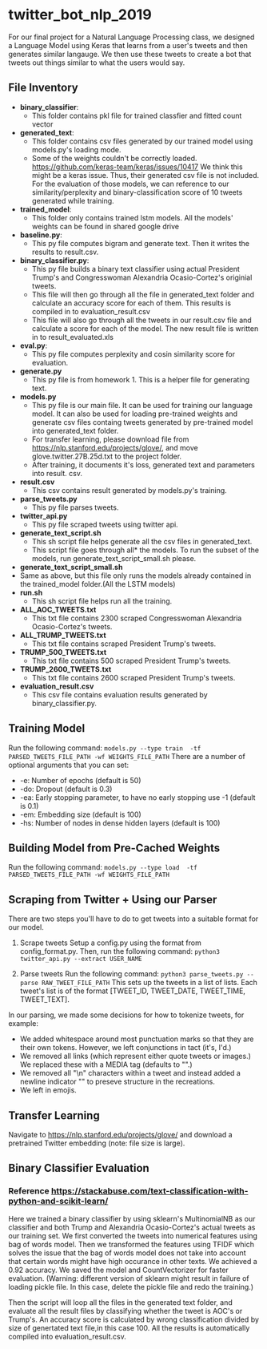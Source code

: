 # twitter_bot_nlp_2019

For our final project for a Natural Language Processing class, we designed a Language Model using Keras that learns from a user's tweets and then generates similar langauge. We then use these tweets to create a bot that tweets out things similar to what the users would say. 


## File Inventory
- **binary_classifier**:
  - This folder contains pkl file for trained classfier and fitted count vector
- **generated_text**:
  - This folder contains csv files generated by our trained model using models.py's loading mode. 
  - Some of the weights couldn't be correctly loaded. https://github.com/keras-team/keras/issues/10417 We think this might be a keras issue. Thus, their generated csv file is not included. For the evaluation of those models, we can reference to our similarity/perplexity and binary-classification score of 10 tweets generated while training. 
- **trained_model**:
  - This folder only contains trained lstm models. All the models' weights can be found in shared google drive
- **baseline.py**:
  - This py file computes bigram and generate text. Then it writes the results to result.csv. 
- **binary_classifier.py**:
  - This py file builds a binary text classifier using actual President Trump's and Congresswoman Alexandria Ocasio-Cortez's originial tweets.
  - This file will then go through all the file in generated_text folder and calculate an accuracy score for each of them. This results is compiled in to evaluation_result.csv
  - This file will also go through all the tweets in our result.csv file and calculate a score for each of the model. The new result file is written in to result_evaluated.xls
- **eval.py**:
  - This py file computes perplexity and cosin similarity score for evaluation. 
- **generate.py**
  - This py file is from homework 1. This is a helper file for generating text.
- **models.py**
  - This py file is our main file. It can be used for training our language model. It can also be used for loading pre-trained weights and generate csv files containg tweets generated by pre-trained model into generated_text folder.
  - For transfer learning, please download file from https://nlp.stanford.edu/projects/glove/, and move glove.twitter.27B.25d.txt to the project folder.
  - After training, it documents it's loss, generated text and parameters into result. csv.
- **result.csv**
  - This csv contains result generated by models.py's training. 
- **parse_tweets.py**
  - This py file parses tweets.
- **twitter_api.py**
  - This py file scraped tweets using twitter api. 
- **generate_text_script.sh**
  - This sh script file helps generate all the csv files in generated_text. 
  - This script file goes through all* the models. To run the subset of the models, run generate_text_script_small.sh please. 
- **generate_text_script_small.sh**
 - Same as above, but this file only runs the models already contained in the trained_model folder.(All the LSTM models) 
- **run.sh**
  - This sh script file helps run all the training. 
- **ALL_AOC_TWEETS.txt**
  - This txt file contains 2300 scraped Congresswoman Alexandria Ocasio-Cortez's tweets.
- **ALL_TRUMP_TWEETS.txt**
  - This txt file contains scraped President Trump's tweets.
- **TRUMP_500_TWEETS.txt**
  - This txt file contains 500 scraped President Trump's tweets.
- **TRUMP_2600_TWEETS.txt**
  - This txt file contains 2600 scraped President Trump's tweets.
- **evaluation_result.csv**
  - This csv file contains evaluation results generated by binary_classifier.py.


 
  

  
  
  
## Training Model
Run the following command: `models.py --type train  -tf PARSED_TWEETS_FILE_PATH -wf WEIGHTS_FILE_PATH`
There are a number of optional arguments that you can set: 
- -e: Number of epochs (default is 50)
- -do: Dropout (default is 0.3)
- -ea: Early stopping parameter, to have no early stopping use -1 (default is 0.1)
- -em: Embedding size (default is 100)
- -hs: Number of nodes in dense hidden layers (default is 100)

## Building Model from Pre-Cached Weights 
Run the following command: `models.py --type load  -tf PARSED_TWEETS_FILE_PATH -wf WEIGHTS_FILE_PATH`

## Scraping from Twitter + Using our Parser
There are two steps you'll have to do to get tweets into a suitable format for our model. 
1. Scrape tweets
Setup a config.py using the format from config_format.py. Then, run the following command: `python3 twitter_api.py --extract USER_NAME`

2. Parse tweets
Run the following command: `python3 parse_tweets.py --parse RAW_TWEET_FILE_PATH`
This sets up the tweets in a list of lists. Each tweet's list is of the format [TWEET_ID, TWEET_DATE, TWEET_TIME, TWEET_TEXT]. 

In our parsing, we made some decisions for how to tokenize tweets, for example:

- We added whitespace around most punctuation marks so that they are their own tokens. However, we left conjunctions in tact (it's, I'd.)
- We removed all links (which represent either quote tweets or images.) We replaced these with a MEDIA tag (defaults to "<MEDIA>".)
- We removed all "\n" characters within a tweet and instead added a newline indicator "<NL>" to preseve structure in the recreations. 
- We left in emojis. 


## Transfer Learning

Navigate to https://nlp.stanford.edu/projects/glove/ and download a pretrained Twitter embedding (note: file size is large).

## Binary Classifier Evaluation
### Reference https://stackabuse.com/text-classification-with-python-and-scikit-learn/
Here we trained a binary classifier by using sklearn's MultinomialNB as our classifier and both Trump and Alexandria Ocasio-Cortez's actual tweets as our training set. We first converted the tweets into numerical features using bag of words model. Then we transformed the features using TFIDF which solves the issue that the bag of words model does not take into account that certain words might have high occurance in other texts. We achieved a 0.92 accuracy. We saved the model and CountVectorizer for faster evaluation. (Warning: different version of sklearn might result in failure of loading pickle file. In this case, delete the pickle file and redo the training.)

Then the script will loop all the files in the generated text folder, and evaluate all the result files by classifying whether the tweet is AOC's or Trump's. An accuracy score is calculated by wrong classification divided by size of genertated text file,in this case 100. All the results is automatically compiled into evaluation_result.csv. 

